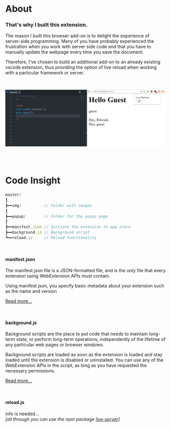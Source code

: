 # About

### That's why I built this extension.
The reason I built this browser add-on is to delight the experience of server-side programming. 
Many of you have probably experienced the frustration when you work with server side code and 
that you have to manually update the webpage every time you save the document.

Therefore, I've chosen to build an additional add-on to an already existing vscode extension, 
thus providing the option of live reload when working with a particular framework or server.

<br>

![Illustration GIF-image](./../img/screenshots/live-server-web-extension.gif)

<br><br>

# Code Insight
```js
master/
┃
┣━━img/          // Folder with images
┃
┣━━popup/        // Folder for the popup page
┃
┣━━manifest.json // Initiate the extension to app store
┣━━background.js // Background script
┗━━reload.js     // Reload functionality
```
<br>

#### manifest.json
The manifest.json file is a JSON-formatted file, and is the only file that every extension using WebExtension APIs must contain.

Using manifest.json, you specify basic metadata about your extension such as the name and version  

[Read more...](https://developer.mozilla.org/en-US/Add-ons/WebExtensions/manifest.json)

<br>

#### background.js
Background scripts are the place to put code that needs to maintain long-term state, or perform long-term operations, independently of the lifetime of any particular web pages or browser windows.

Background scripts are loaded as soon as the extension is loaded and stay loaded until the extension is disabled or uninstalled. You can use any of the WebExtension APIs in the script, as long as you have requested the necessary permissions.  

[Read more...](https://developer.mozilla.org/en-US/Add-ons/WebExtensions/manifest.json/background)

<br>

#### reload.js
info is needed...  
*[all through you can use the npm package [live-server](https://www.npmjs.com/package/live-server)]*
